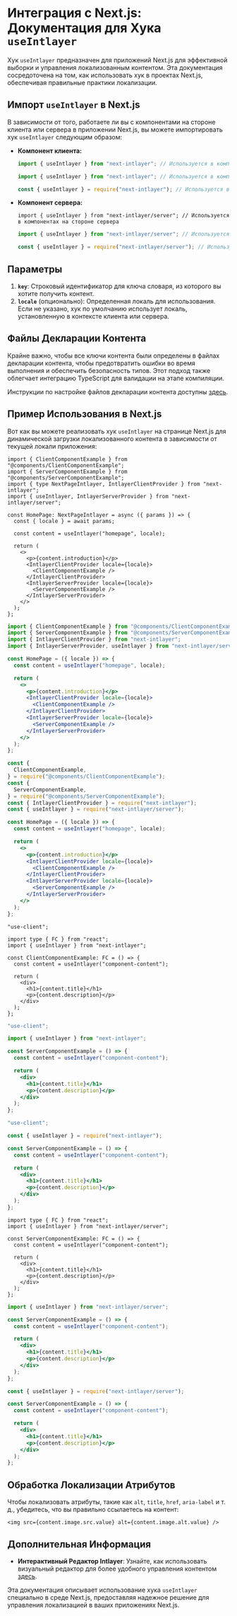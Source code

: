 # Интеграция с Next.js: Документация для Хука `useIntlayer`

Хук `useIntlayer` предназначен для приложений Next.js для эффективной выборки и управления локализованным контентом. Эта документация сосредоточена на том, как использовать хук в проектах Next.js, обеспечивая правильные практики локализации.

## Импорт `useIntlayer` в Next.js

В зависимости от того, работаете ли вы с компонентами на стороне клиента или сервера в приложении Next.js, вы можете импортировать хук `useIntlayer` следующим образом:

- **Компонент клиента:**

  ```typescript codeFormat="typescript"
  import { useIntlayer } from "next-intlayer"; // Используется в компонентах на стороне клиента
  ```

  ```javascript codeFormat="esm"
  import { useIntlayer } from "next-intlayer"; // Используется в компонентах на стороне клиента
  ```

  ```javascript codeFormat="commonjs"
  const { useIntlayer } = require("next-intlayer"); // Используется в компонентах на стороне клиента
  ```

- **Компонент сервера:**

  ```tsx codeFormat="typescript"
  import { useIntlayer } from "next-intlayer/server"; // Используется в компонентах на стороне сервера
  ```

  ```javascript codeFormat="esm"
  import { useIntlayer } from "next-intlayer/server"; // Используется в компонентах на стороне сервера
  ```

  ```javascript codeFormat="commonjs"
  const { useIntlayer } = require("next-intlayer/server"); // Используется в компонентах на стороне сервера
  ```

## Параметры

1. **`key`**: Строковый идентификатор для ключа словаря, из которого вы хотите получить контент.
2. **`locale`** (опционально): Определенная локаль для использования. Если не указано, хук по умолчанию использует локаль, установленную в контексте клиента или сервера.

## Файлы Декларации Контента

Крайне важно, чтобы все ключи контента были определены в файлах декларации контента, чтобы предотвратить ошибки во время выполнения и обеспечить безопасность типов. Этот подход также облегчает интеграцию TypeScript для валидации на этапе компиляции.

Инструкции по настройке файлов декларации контента доступны [здесь](https://github.com/aymericzip/intlayer/blob/main/docs/ru/dictionary/get_started.md).

## Пример Использования в Next.js

Вот как вы можете реализовать хук `useIntlayer` на странице Next.js для динамической загрузки локализованного контента в зависимости от текущей локали приложения:

```tsx fileName="src/pages/[locale]/index.tsx" codeFormat="typescript"
import { ClientComponentExample } from "@components/ClientComponentExample";
import { ServerComponentExample } from "@components/ServerComponentExample";
import { type NextPageIntlayer, IntlayerClientProvider } from "next-intlayer";
import { useIntlayer, IntlayerServerProvider } from "next-intlayer/server";

const HomePage: NextPageIntlayer = async ({ params }) => {
  const { locale } = await params;

  const content = useIntlayer("homepage", locale);

  return (
    <>
      <p>{content.introduction}</p>
      <IntlayerClientProvider locale={locale}>
        <ClientComponentExample />
      </IntlayerClientProvider>
      <IntlayerServerProvider locale={locale}>
        <ServerComponentExample />
      </IntlayerServerProvider>
    </>
  );
};
```

```jsx fileName="src/pages/[locale]/index.csx" codeFormat="esm"
import { ClientComponentExample } from "@components/ClientComponentExample";
import { ServerComponentExample } from "@components/ServerComponentExample";
import { IntlayerClientProvider } from "next-intlayer";
import { IntlayerServerProvider, useIntlayer } from "next-intlayer/server";

const HomePage = ({ locale }) => {
  const content = useIntlayer("homepage", locale);

  return (
    <>
      <p>{content.introduction}</p>
      <IntlayerClientProvider locale={locale}>
        <ClientComponentExample />
      </IntlayerClientProvider>
      <IntlayerServerProvider locale={locale}>
        <ServerComponentExample />
      </IntlayerServerProvider>
    </>
  );
};
```

```jsx fileName="src/components/ClientComponentExample.csx" codeFormat="commonjs"
const {
  ClientComponentExample,
} = require("@components/ClientComponentExample");
const {
  ServerComponentExample,
} = require("@components/ServerComponentExample");
const { IntlayerClientProvider } = require("next-intlayer");
const { useIntlayer } = require("next-intlayer/server");

const HomePage = ({ locale }) => {
  const content = useIntlayer("homepage", locale);

  return (
    <>
      <p>{content.introduction}</p>
      <IntlayerClientProvider locale={locale}>
        <ClientComponentExample />
      </IntlayerClientProvider>
      <IntlayerServerProvider locale={locale}>
        <ServerComponentExample />
      </IntlayerServerProvider>
    </>
  );
};
```

```tsx fileName="src/components/ClientComponentExample.tsx" codeFormat="typescript"
"use-client";

import type { FC } from "react";
import { useIntlayer } from "next-intlayer";

const ClientComponentExample: FC = () => {
  const content = useIntlayer("component-content");

  return (
    <div>
      <h1>{content.title}</h1>
      <p>{content.description}</p>
    </div>
  );
};
```

```jsx fileName="src/components/ClientComponentExample.msx" codeFormat="esm"
"use-client";

import { useIntlayer } from "next-intlayer";

const ServerComponentExample = () => {
  const content = useIntlayer("component-content");

  return (
    <div>
      <h1>{content.title}</h1>
      <p>{content.description}</p>
    </div>
  );
};
```

```jsx fileName="src/components/ClientComponentExample.csx" codeFormat="commonjs"
"use-client";

const { useIntlayer } = require("next-intlayer");

const ServerComponentExample = () => {
  const content = useIntlayer("component-content");

  return (
    <div>
      <h1>{content.title}</h1>
      <p>{content.description}</p>
    </div>
  );
};
```

```tsx fileName="src/components/ServerComponentExample.tsx" codeFormat="typescript"
import type { FC } from "react";
import { useIntlayer } from "next-intlayer/server";

const ServerComponentExample: FC = () => {
  const content = useIntlayer("component-content");

  return (
    <div>
      <h1>{content.title}</h1>
      <p>{content.description}</p>
    </div>
  );
};
```

```jsx fileName="src/components/ServerComponentExample.mjx" codeFormat="esm"
import { useIntlayer } from "next-intlayer/server";

const ServerComponentExample = () => {
  const content = useIntlayer("component-content");

  return (
    <div>
      <h1>{content.title}</h1>
      <p>{content.description}</p>
    </div>
  );
};
```

```jsx fileName="src/components/ServerComponentExample.csx" codeFormat="commonjs"
const { useIntlayer } = require("next-intlayer/server");

const ServerComponentExample = () => {
  const content = useIntlayer("component-content");

  return (
    <div>
      <h1>{content.title}</h1>
      <p>{content.description}</p>
    </div>
  );
};
```

## Обработка Локализации Атрибутов

Чтобы локализовать атрибуты, такие как `alt`, `title`, `href`, `aria-label` и т. д., убедитесь, что вы правильно ссылаетесь на контент:

```tsx
<img src={content.image.src.value} alt={content.image.alt.value} />
```

## Дополнительная Информация

- **Интерактивный Редактор Intlayer**: Узнайте, как использовать визуальный редактор для более удобного управления контентом [здесь](https://github.com/aymericzip/intlayer/blob/main/docs/ru/intlayer_editor.md).

Эта документация описывает использование хука `useIntlayer` специально в среде Next.js, предоставляя надежное решение для управления локализацией в ваших приложениях Next.js.
